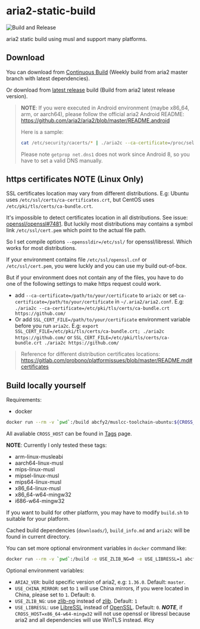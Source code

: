 # aria2-static-build

![Build and Release](https://github.com/abcfy2/aria2-static-build/actions/workflows/build_and_release.yml/badge.svg)

aria2 static build using musl and support many platforms.

## Download

You can download from [Continuous Build](https://github.com/abcfy2/aria2-static-build/releases/tag/continuous) (Weekly build from aria2 master branch with latest dependencies).

Or download from [latest release](https://github.com/abcfy2/aria2-static-build/releases/latest) build (Build from aria2 latest release version).

> **NOTE**: If you were executed in Android environment (maybe x86_64, arm, or aarch64), please follow the official aria2 Android README: https://github.com/aria2/aria2/blob/master/README.android
>
> Here is a sample:
>
> ```sh
> cat /etc/security/cacerts/* | ./aria2c --ca-certificate=/proc/self/fd/0 --async-dns-server=1.1.1.1 https://github.com/
> ```
>
> Please note `getprop net.dns1` does not work since Android 8, so you have to set a valid DNS manually.

## https certificates NOTE (Linux Only)

SSL certificates location may vary from different distributions. E.g: Ubuntu uses `/etc/ssl/certs/ca-certificates.crt`, but CentOS uses `/etc/pki/tls/certs/ca-bundle.crt`.

It's impossible to detect certificates location in all distributions. See issue: [openssl/openssl#7481](https://github.com/openssl/openssl/issues/7481). But luckily most distributions may contains a symbol link `/etc/ssl/cert.pem` which point to the actual file path.

So I set compile options `--openssldir=/etc/ssl/` for openssl/libressl. Which works for most distributions.

If your environment contains file `/etc/ssl/openssl.cnf` or `/etc/ssl/cert.pem`, you were luckly and you can use my build out-of-box.

But if your environment does not contain any of the files, you have to do one of the following settings to make https request could work.

- add `--ca-certificate=/path/to/your/certificate` to `aria2c` or set `ca-certificate=/path/to/your/certificate` in `~/.aria2/aria2.conf`. E.g: `./aria2c --ca-certificate=/etc/pki/tls/certs/ca-bundle.crt https://github.com/`
- Or add `SSL_CERT_FILE=/path/to/your/certificate` environment variable before you run `aria2c`. E.g: `export SSL_CERT_FILE=/etc/pki/tls/certs/ca-bundle.crt; ./aria2c https://github.com/` or `SSL_CERT_FILE=/etc/pki/tls/certs/ca-bundle.crt ./aria2c https://github.com/`

> Reference for different distribution certificates locations: https://gitlab.com/probono/platformissues/blob/master/README.md#certificates

## Build locally yourself

Requirements:

- docker

```sh
docker run --rm -v `pwd`:/build abcfy2/muslcc-toolchain-ubuntu:${CROSS_HOST} /build/build.sh
```

All avaliable `CROSS_HOST` can be found in [Tags](https://hub.docker.com/r/abcfy2/muslcc-toolchain-ubuntu/tags) page.

**NOTE**: Currently I only tested these tags:

- arm-linux-musleabi
- aarch64-linux-musl
- mips-linux-musl
- mipsel-linux-musl
- mips64-linux-musl
- x86_64-linux-musl
- x86_64-w64-mingw32
- i686-w64-mingw32

If you want to build for other platform, you may have to modify `build.sh` to suitable for your platform.

Cached build dependencies (`downloads/`), `build_info.md` and `aria2c` will be found in current directory.

You can set more optional environment variables in `docker` command like:

```sh
docker run --rm -v `pwd`:/build -e USE_ZLIB_NG=0 -e USE_LIBRESSL=1 abcfy2/muslcc-toolchain-ubuntu:${CROSS_HOST} /build/build.sh
```

Optional environment variables:

- `ARIA2_VER`: build specific version of aria2, e.g: `1.36.0`. Default: `master`.
- `USE_CHINA_MIRROR`: set to `1` will use China mirrors, if you were located in China, please set to `1`. Default: `0`.
- `USE_ZLIB_NG`: use [zlib-ng](https://github.com/zlib-ng/zlib-ng) instead of [zlib](https://zlib.net/). Default: `1`
- `USE_LIBRESSL`: use [LibreSSL](https://www.libressl.org/) instead of [OpenSSL](https://www.openssl.org/). Default: `0`. **_NOTE_**, if `CROSS_HOST=x86_64-w64-mingw32` will not use openssl or libressl because aria2 and all dependencies will use WinTLS instead.
#lcy